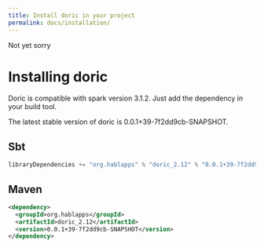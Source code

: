 ```yaml
---
title: Install doric in your project
permalink: docs/installation/
---
```

Not yet sorry
# Installing doric
Doric is compatible with spark version 3.1.2. Just add the dependency in your build tool.

The latest stable version of doric is 0.0.1+39-7f2dd9cb-SNAPSHOT.

## Sbt
```scala
libraryDependencies += "org.hablapps" % "doric_2.12" % "0.0.1+39-7f2dd9cb-SNAPSHOT"
```
## Maven
```xml
<dependency>
  <groupId>org.hablapps</groupId>
  <artifactId>doric_2.12</artifactId>
  <version>0.0.1+39-7f2dd9cb-SNAPSHOT</version>
</dependency>
```
